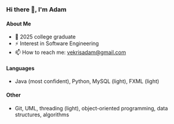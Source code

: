 ### Hi there 👋, I'm Adam

<!--
**VekrisAdam/VekrisAdam** is a ✨ _special_ ✨ repository because its `README.md` (this file) appears on your GitHub profile.
-->

#### About Me
- 🔭 2025 college graduate
- ⚡ Interest in Software Engineering
- 📫 How to reach me: vekrisadam@gmail.com

#### Languages
- Java (most confident), Python, MySQL (light), FXML (light)

#### Other
- Git, UML, threading (light), object-oriented programming, data structures, algorithms
